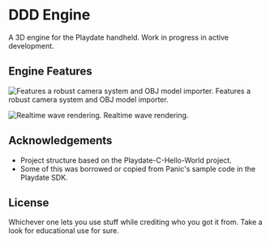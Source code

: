 # DDD Engine
A 3D engine for the Playdate handheld. Work in progress in active development.

## Engine Features
![Features a robust camera system and OBJ model importer.](https://jordancarroll.com/assets/fish-camera-C_qyrxKe.gif)
Features a robust camera system and OBJ model importer.

![Realtime wave rendering.](https://jordancarroll.com/assets/fish-lake-ClZCtMzS.gif)
Realtime wave rendering.

## Acknowledgements
- Project structure based on the Playdate-C-Hello-World project.
- Some of this was borrowed or copied from Panic's sample code in the Playdate SDK.

## License
Whichever one lets you use stuff while crediting who you got it from. Take a look for educational use for sure.
